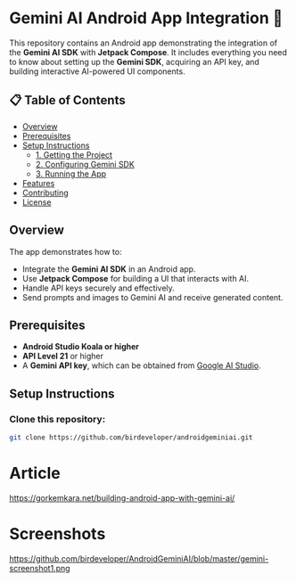 # Gemini AI Android App Integration 🌟

This repository contains an Android app demonstrating the integration of the **Gemini AI SDK** with **Jetpack Compose**. It includes everything you need to know about setting up the **Gemini SDK**, acquiring an API key, and building interactive AI-powered UI components.

## 📋 Table of Contents
- [Overview](#overview)
- [Prerequisites](#prerequisites)
- [Setup Instructions](#setup-instructions)
  - [1. Getting the Project](#1-getting-the-project)
  - [2. Configuring Gemini SDK](#2-configuring-gemini-sdk)
  - [3. Running the App](#3-running-the-app)
- [Features](#features)
- [Contributing](#contributing)
- [License](#license)

## Overview
The app demonstrates how to:
- Integrate the **Gemini AI SDK** in an Android app.
- Use **Jetpack Compose** for building a UI that interacts with AI.
- Handle API keys securely and effectively.
- Send prompts and images to Gemini AI and receive generated content.

## Prerequisites
- **Android Studio Koala or higher**
- **API Level 21** or higher
- A **Gemini API key**, which can be obtained from [Google AI Studio](https://aistudio.google.com/app/apikey).

## Setup Instructions

### Clone this repository:
   ```bash
   git clone https://github.com/birdeveloper/androidgeminiai.git
```

# Article
https://gorkemkara.net/building-android-app-with-gemini-ai/

# Screenshots

https://github.com/birdeveloper/AndroidGeminiAI/blob/master/gemini-screenshot1.png
